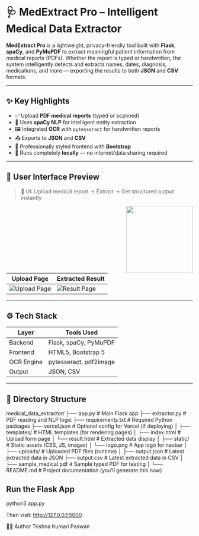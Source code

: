 # 🩺 MedExtract Pro – Intelligent Medical Data Extractor

**MedExtract Pro** is a lightweight, privacy-friendly tool built with **Flask**, **spaCy**, and **PyMuPDF** to extract meaningful patient information from medical reports (PDFs). Whether the report is typed or handwritten, the system intelligently detects and extracts names, dates, diagnosis, medications, and more — exporting the results to both **JSON** and **CSV** formats.

---

## ✨ Key Highlights

- ✅ Upload **PDF medical reports** (typed or scanned)
- 🧠 Uses **spaCy NLP** for intelligent entity extraction
- 🖼️ Integrated **OCR** with `pytesseract` for handwritten reports
- 📤 Exports to **JSON** and **CSV**
- 🧾 Professionally styled frontend with **Bootstrap**
- 🔐 Runs completely **locally** — no internet/data sharing required

---

## 📸 User Interface Preview

> 🧩 UI: Upload medical report → Extract → Get structured output instantly

<img src="static/logo.png" width="180" align="right" />

| Upload Page | Extracted Result |
|-------------|------------------|
| ![Upload Page](https://via.placeholder.com/300x200?text=Upload+Page+Screenshot) | ![Result Page](https://via.placeholder.com/300x200?text=Result+Page+Screenshot) |

---

## ⚙️ Tech Stack

| Layer      | Tools Used |
|------------|------------|
| Backend    | Flask, spaCy, PyMuPDF |
| Frontend   | HTML5, Bootstrap 5 |
| OCR Engine | pytesseract, pdf2image |
| Output     | JSON, CSV |

---

## 📁 Directory Structure

medical_data_extractor/
├── app.py                   # Main Flask app
├── extractor.py             # PDF reading and NLP logic
├── requirements.txt         # Required Python packages
├── vercel.json              # Optional config for Vercel (if deploying)
│
├── templates/               # HTML templates (for rendering pages)
│   ├── index.html           # Upload form page
│   └── result.html          # Extracted data display
│
├── static/                  # Static assets (CSS, JS, images)
│   └── logo.png             # App logo for navbar
│
├── uploads/                 # Uploaded PDF files (runtime)
│
├── output.json              # Latest extracted data in JSON
├── output.csv               # Latest extracted data in CSV
│
├── sample_medical.pdf       # Sample typed PDF for testing
│
└── README.md                # Project documentation (you’ll generate this now)

## Run the Flask App

python3 app.py

Then visit: http://127.0.0.1:5000

👩‍💻 Author
Trishna Kumari Paswan
